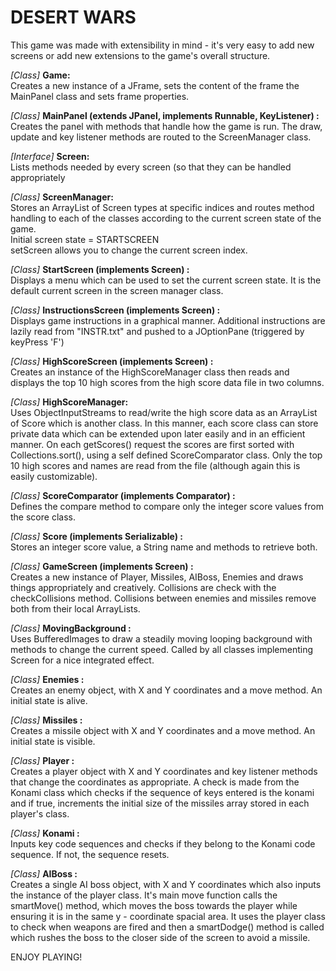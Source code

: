 DESERT WARS
=========================

This game was made with extensibility in mind - it's very easy to add new screens
or add new extensions to the game's overall structure. 

_[Class]_ **Game:**
<br>
Creates a new instance of a JFrame, sets the content of the frame the MainPanel class and sets frame properties.

_[Class]_ **MainPanel (extends JPanel, implements Runnable, KeyListener) :**
<br>
Creates the panel with methods that handle how the game is run. 
The draw, update and key listener methods are routed to the ScreenManager class.

_[Interface]_ **Screen:**
<br>
Lists methods needed by every screen (so that they can be handled appropriately

_[Class]_ **ScreenManager:**
<br>
Stores an ArrayList of Screen types at specific indices and routes method handling
to each of the classes according to the current screen state of the game. 
<br>
Initial screen state = STARTSCREEN
<br>
setScreen allows you to change the current screen index.

_[Class]_ **StartScreen (implements Screen) :**
<br>
Displays a menu which can be used to set the current screen state. 
It is the default current screen in the screen manager class.

_[Class]_ **InstructionsScreen (implements Screen) :**
<br>
Displays game instructions in a graphical manner. Additional instructions are lazily
read from "INSTR.txt" and pushed to a JOptionPane (triggered by keyPress 'F')

_[Class]_ **HighScoreScreen (implements Screen) :**
<br>
Creates an instance of the HighScoreManager class then reads and displays the top 10
high scores from the high score data file in two columns.

_[Class]_ **HighScoreManager:**
<br>
Uses ObjectInputStreams to read/write the high score data as an ArrayList of Score
which is another class. In this manner, each score class can store private data
which can be extended upon later easily and in an efficient manner. On each 
getScores() request the scores are first sorted with Collections.sort(), using a
self defined ScoreComparator class. Only the top 10 high scores and names are read 
from the file (although again this is easily customizable).

_[Class]_ **ScoreComparator (implements Comparator) :**
<br>
Defines the compare method to compare only the integer score values from the score
class.

_[Class]_ **Score (implements Serializable) :**
<br>
Stores an integer score value, a String name and methods to retrieve both.

_[Class]_ **GameScreen (implements Screen) :**
<br>
Creates a new instance of Player, Missiles, AIBoss, Enemies and draws things 
appropriately and creatively. Collisions are check with the checkCollisions method.
Collisions between enemies and missiles remove both from their local ArrayLists.

_[Class]_ **MovingBackground :**
<br>
Uses BufferedImages to draw a steadily moving looping background with methods
to change the current speed. Called by all classes implementing Screen for a
nice integrated effect.

_[Class]_ **Enemies :**
<br>
Creates an enemy object, with X and Y coordinates and a move method. An initial
state is alive.

_[Class]_ **Missiles :**
<br>
Creates a missile object with X and Y coordinates and a move method. An initial 
state is visible.

_[Class]_ **Player :**
<br>
Creates a player object with X and Y coordinates and key listener methods that 
change the coordinates as appropriate. A check is made from the Konami class which
checks if the sequence of keys entered is the konami and if true, increments the
initial size of the missiles array stored in each player's class. 

_[Class]_ **Konami :**
<br>
Inputs key code sequences and checks if they belong to the Konami code sequence.
If not, the sequence resets.

_[Class]_ **AIBoss :**
<br>
Creates a single AI boss object, with X and Y coordinates which also inputs the 
instance of the player class. It's main move function calls the smartMove() method,
which moves the boss towards the player while ensuring it is in the same 
y - coordinate spacial area. It uses the player class to check when weapons are
fired and then a smartDodge() method is called which rushes the boss to the closer
side of the screen to avoid a missile.

ENJOY PLAYING!


